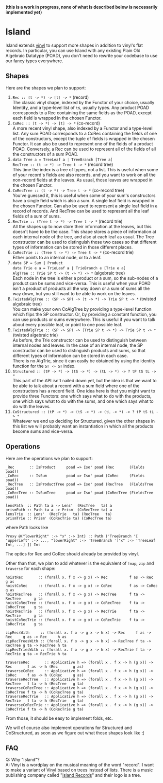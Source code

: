 **(this is a work in progress, none of what is described below is necessarily implemented yet)**

Island
===

Island extends [vinyl](https://hackage.haskell.org/package/vinyl) to support more shapes in addition to vinyl's flat records. In particular, you can use Island with any existing Plain Old Algebraic Datatype (POAD), you don't need to rewrite your codebase to use our fancy types everywhere.

Shapes
---

Here are the shapes we plan to support:

1.  `Rec :: (t -> *) -> [t] -> *` (record)  
    The classic vinyl shape, indexed by the Functor of your choice, usually Identity, and a type-level list of `t`s, usually types. Any product POAD corresponds to a Rec containing the same fields as the POAD, except each field is wrapped in the chosen Functor.
2.  `CoRec :: (t -> *) -> [t] -> *` (co-record)  
    A more recent vinyl shape, also indexed by a Functor and a type-level list. Any sum POAD corresponds to a CoRec containing the fields of one of the constructors, except the tuple of fields is wrapped in the chosen Functor. It can also be used to represent one of the fields of a product POAD. Conversely, a Rec can be used to represent all of the fields of all the constructors of a sum POAD.
3.  `data Tree a = TreeLeaf a | TreeBranch [Tree a]`  
    `RecTree :: (t -> *) -> Tree t -> *` (record tree)  
    This time the index is a tree of types, not a list. This is useful when some of your record's fields are also records, and you want to work on all the non-record fields at the leaves. As usual, those leaves are wrapped in the chosen Functor.
4.  `CoRecTree :: (t -> *) -> Tree t -> *` (co-record tree)  
    You've guessed it, this is useful when some of your sum's constructors have a single field which is also a sum. A single leaf field is wrapped in the chosen Functor. Can also be used to represent a single leaf field in a record of records. And RecTree can be used to represent all the leaf fields of a sum of sums.
5.  `RecTrie :: (Tree t -> *) -> Tree t -> *` (record trie)  
    All the shapes up to now store their information at the leaves, but this doesn't have to be the case. This shape stores a piece of information at each internal node of the tree, and also at each leaf as usual. The Tree constructor can be used to distinguish those two cases so that different types of information can be stored in those different places.
6.  `CoRecTrie :: (Tree t -> *) -> Tree t -> *` (co-record trie)  
    Either points to an internal node, or to a leaf.
7.  `data SP = Sum | Product`  
    `data Trie e a = TrieLeaf a | TrieBranch e [Trie e a]`  
    `AlgTree :: Trie SP t -> (t -> *) -> *` (algebraic tree)  
    Each node in the tree is either a product or a sum, so the sub-nodes of a product can be sums and vice-versa. This is useful when your POAD isn't a product of products all the way down or a sum of sums all the way down, but you still want to be able to work on the leaves.
8.  `TwistedAlgTree :: (SP -> SP) -> (t -> *) -> Trie SP t -> *` (twisted algebraic tree)  
    You can make your own CoAlgTree by providing a type-level function which flips the SP constructor. Or, by providing a constant function, you can use products or sums everywhere. This is useful if you want to talk about every possible leaf, or point to one possible leaf.
9.  `TwistedAlgTrie :: (SP -> SP) -> (Trie SP t -> *) -> Trie SP t -> *` (twisted algebraic trie)  
    As before, the Trie constructor can be used to distinguish between internal nodes and leaves. In the case of an internal node, the SP constructor can be used to distinguish products and sums, so that different types of information can be stored in each case.  
    There is no AlgTrie, since it can easily be obtained by using the identity function for the `ST -> ST` index.
10. `Structured :: (tP -> *) -> (tS -> *) -> (tL -> *) -> ? tP tS tL -> *`  
    This part of the API isn't nailed down yet, but the idea is that we want to be able to talk about a record with a sum field where one of the constructors has a record field. One idea here is that you might want to provide three Functors: one which says what to do with the products, one which says what to do with the sums, and one which says what to do with the leaves.
11. `CoStructured :: (tP -> *) -> (tS -> *) -> (tL -> *) -> ? tP tS tL -> *`  
    Whatever we end up deciding for Structured, given the other shapes in this list we will probably want an instantiation in which all the products become sums and vice-versa.

Operations
---

Here are the operations we plan to support:

    _Rec       :: IsProduct     poad => Iso' poad (Rec       (Fields poad))
    _CoRec     :: IsSum         poad => Iso' poad (CoRec     (Fields poad))
    _RecTree   :: IsProductTree poad => Iso' poad (RecTree   (FieldsTree poad))
    _CoRecTree :: IsSumTree     poad => Iso' poad (CoRecTree (FieldsTree poad))

    lensPath  :: Path ta a -> Lens'  (RecTree   ta) a
    prismPath :: Path ta a -> Prism' (CoRecTree ta) a
    lensTrie  :: Lens'  (RecTrie   ta) (RecTree   ta)
    prismTrie :: Prism' (CoRecTrie ta) (CoRecTree ta)

where Path looks like

    Proxy @("lowerRight" :-> "x" :-> Int) :: Path ('TreeBranch '[ "upperLeft" :-> ..., "lowerRight" :-> 'TreeBranch '["x" :-> 'TreeLeaf Int, ...] ]) Int

The optics for Rec and CoRec should already be provided by vinyl.

Other than that, we plan to add whatever is the equivalent of `fmap`, `zip` and `traverse` for each shape:

    hoistRec       :: (forall x. f x -> g x) -> Rec          f as -> Rec          g as
    hoistCoRec     :: (forall x. f x -> g x) -> CoRec        f as -> CoRec        g as
    hoistRecTree   :: (forall x. f x -> g x) -> RecTree      f ta -> RecTree      g ta
    hoistCoRecTree :: (forall x. f x -> g x) -> CoRecTree    f ta -> CoRecTree    g ta
    hoistRecTrie   :: (forall x. f x -> g x) -> RecTrie      f ta -> RecTrie      g ta
    hoistCoRecTrie :: (forall x. f x -> g x) -> CoRecTrie    f ta -> CoRecTrie    g ta

    zipRecsWith     :: (forall x. f x -> g x -> h x) -> Rec     f as -> Rec     g as -> Rec     h as
    zipRecTreesWith :: (forall x. f x -> g x -> h x) -> RecTree f ta -> RecTree g ta -> RecTree h ta
    zipRecTriesWith :: (forall x. f x -> g x -> h x) -> RecTrie f ta -> RecTrie g ta -> RecTrie h ta

    traverseRec       :: Applicative h => (forall x . f x -> h (g x)) -> Rec       f as -> h (Rec       g as)
    traverseCoRec     :: Applicative h => (forall x . f x -> h (g x)) -> CoRec     f as -> h (CoRec     g as)
    traverseRecTree   :: Applicative h => (forall x . f x -> h (g x)) -> RecTree   f ta -> h (RecTree   g ta)
    traverseCoRecTree :: Applicative h => (forall x . f x -> h (g x)) -> CoRecTree f ta -> h (CoRecTree g ta)
    traverseRecTrie   :: Applicative h => (forall x . f x -> h (g x)) -> RecTrie   f ta -> h (RecTrie   g ta)
    traverseCoRecTrie :: Applicative h => (forall x . f x -> h (g x)) -> CoRecTrie f ta -> h (CoRecTrie g ta)

From those, it should be easy to implement folds, etc.

We will of course also implement operations for Structured and CoStructured, as soon as we figure out what those shapes look like :)


FAQ
---

Q: Why "Island"?  
A: Vinyl is a wordplay on the musical meaning of the word "record". I want to make a variant of Vinyl based on trees instead of lists. There is a music publishing company called "[Island Records](https://en.wikipedia.org/wiki/Island_Records)" and their logo is a tree.
